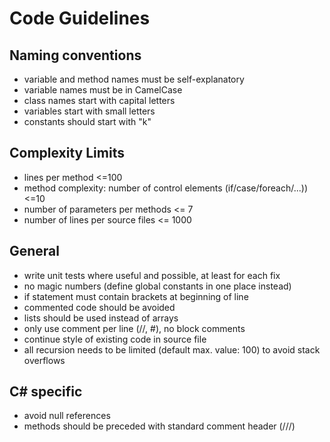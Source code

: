 
# Code Guidelines

## Naming conventions
- variable and method names must be self-explanatory
- variable names must be in CamelCase
- class names start with capital letters
- variables start with small letters
- constants should start with "k"

## Complexity Limits
- lines per method <=100
- method complexity: number of control elements (if/case/foreach/...)) <=10 
- number of parameters per methods <= 7
- number of lines per source files <= 1000

## General
- write unit tests where useful and possible, at least for each fix
- no magic numbers (define global constants in one place instead)
- if statement must contain brackets at beginning of line
- commented code should be avoided
- lists should be used instead of arrays
- only use comment per line (//, #), no block comments
- continue style of existing code in source file
- all recursion needs to be limited (default max. value: 100) to avoid stack overflows

## C# specific
- avoid null references
- methods should be preceded with standard comment header (///)
